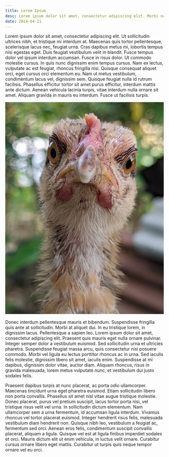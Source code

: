```yaml
---
title: Lorem Ipsum
desc: Lorem ipsum dolor sit amet, consectetur adipiscing elit. Morbi nec cursus tortor. Ut eu quam consequat, gravida massa vel, luctus diam. Duis congue lacus eget magna faucibus sodales. Curabitur laoreet justo in libero faucibus, at laoreet risus lacinia.
date: 2024-04-21
---
```

Lorem ipsum dolor sit amet, consectetur adipiscing elit. Ut sollicitudin ultrices nibh, et tristique mi interdum at. Maecenas quis tortor pellentesque, scelerisque lacus nec, feugiat urna. Cras dapibus metus mi, lobortis tempus nisi egestas eget. Duis feugiat vestibulum velit in blandit. Fusce tempus dolor vel ipsum interdum accumsan. Fusce in risus dolor. Ut commodo molestie cursus. In quis nunc dignissim enim tempus cursus. Nam ex lectus, vulputate ac est feugiat, rhoncus fringilla nisi. Quisque consequat aliquet orci, eget cursus orci elementum eu. Nam ut metus vestibulum, condimentum lacus vel, dignissim sem. Quisque feugiat nulla id rutrum facilisis. Phasellus efficitur tortor sit amet purus efficitur, interdum mattis ante dictum. Aenean vehicula lacinia turpis, vitae interdum nulla ornare sit amet. Aliquam gravida in mauris eu interdum. Fusce ut facilisis turpis.

![Chick](/asset/photos/chick.jpg "Chick")

Donec interdum pellentesque mauris et bibendum. Suspendisse fringilla quis ante at sollicitudin. Morbi at aliquet dui. In eu tristique lorem, in dignissim lacus. Pellentesque a sapien leo. Lorem ipsum dolor sit amet, consectetur adipiscing elit. Praesent quis mauris eget nulla ornare pulvinar. Integer semper dolor a vestibulum euismod. Sed sollicitudin urna et ultricies pharetra. Suspendisse feugiat massa arcu, quis consectetur nisi posuere commodo. Morbi vel ligula eu lectus porttitor rhoncus ac in urna. Sed iaculis felis molestie, dignissim libero sit amet, iaculis enim. Suspendisse at mi dapibus, dignissim dolor vitae, auctor diam. Aliquam rhoncus, risus in gravida malesuada, lorem metus vulputate nunc, et vestibulum dui justo sodales felis.

Praesent dapibus turpis at nunc placerat, ac porta odio ullamcorper. Maecenas tincidunt urna eget pharetra euismod. Etiam sollicitudin libero non porta convallis. Phasellus sit amet nisl vitae augue tristique molestie. Donec placerat, purus vel pretium suscipit, lacus tortor porta nisi, vel tristique risus velit vel urna. In sollicitudin dictum elementum. Nam ullamcorper sem a urna fermentum, id accumsan ligula interdum. Vivamus rhoncus vel tortor placerat euismod. Integer hendrerit risus felis, malesuada vestibulum diam hendrerit non. Quisque nibh leo, vestibulum a feugiat ac, fermentum sed orci. Aenean eros felis, condimentum suscipit convallis placerat, aliquam a ligula. Quisque vel est at ligula finibus imperdiet sodales et orci. Mauris dictum elit ut enim vehicula, in luctus velit ornare. Curabitur cursus ornare libero eget mattis. Curabitur ut turpis quis neque tempor ornare vel eu orci.